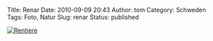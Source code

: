 Title: Renar
Date: 2010-09-09 20:43
Author: tom
Category: Schweden
Tags: Foto, Natur
Slug: renar
Status: published

[![Rentiere](/pic/renarbw_s.jpg "Rentiere")](/pic/renarbw_l.jpg)


